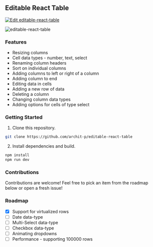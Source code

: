 ## Editable React Table

[![Edit editable-react-table](https://codesandbox.io/static/img/play-codesandbox.svg)](https://codesandbox.io/s/editable-react-table-gchwp?fontsize=14&hidenavigation=1&theme=dark)

![editable-react-table](https://user-images.githubusercontent.com/30985772/118361385-dd7caa00-b5a8-11eb-808b-1b4075f4a09d.gif)

### Features

- Resizing columns
- Cell data types - number, text, select
- Renaming column headers
- Sort on individual columns
- Adding columns to left or right of a column
- Adding column to end
- Editing data in cells
- Adding a new row of data
- Deleting a column
- Changing column data types
- Adding options for cells of type select

### Getting Started

1. Clone this repository.

```bash
git clone https://github.com/archit-p/editable-react-table
```

2. Install dependencies and build.

```bash
npm install
npm run dev
```

### Contributions

Contributions are welcome! Feel free to pick an item from the roadmap below or open a fresh issue!

### Roadmap

- [x] Support for virtualized rows
- [ ] Date data-type
- [ ] Multi-Select data-type
- [ ] Checkbox data-type
- [ ] Animating dropdowns
- [ ] Performance - supporting 100000 rows
